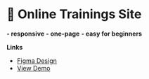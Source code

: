 # 💪 Online Trainings Site

**- responsive**
**- one-page**
**- easy for beginners**

**Links**
- [Figma Design](https://www.figma.com/design/KYQ2ACGHWgV9xVk7EBNiLT/%D0%94%D0%B8%D0%BF%D0%BB%D0%BE%D0%BC%D0%BD%D1%8B%D0%B9-%D0%9C%D0%B0%D0%BA%D0%B5%D1%82-%D0%91%D0%B0%D0%B7%D0%BE%D0%B2%D1%8B%D0%B9-FrontendBlok?node-id=147-105&t=H73oxbsfXCx5H4qC-1)
- [View Demo](https://omonovsardor101.github.io/Freefit/)

